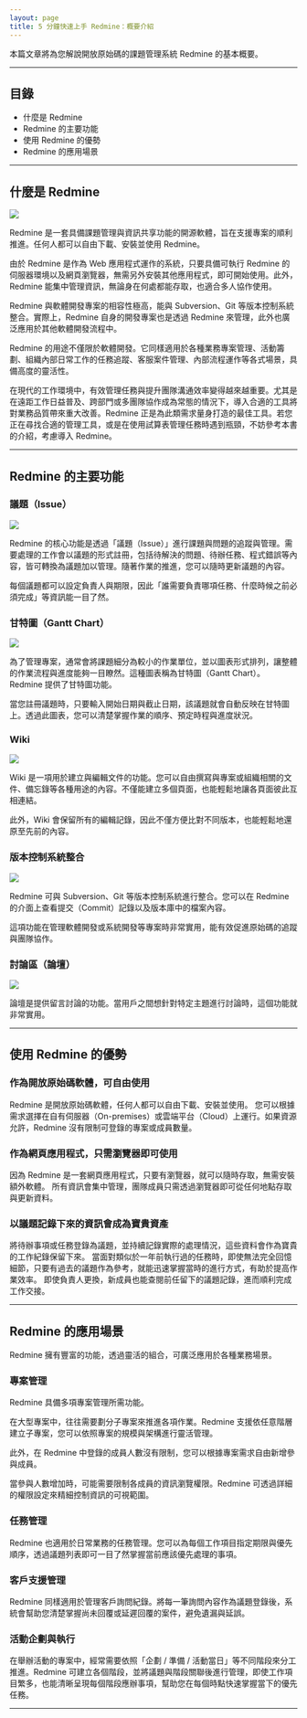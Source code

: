 ```yaml
---
layout: page
title: 5 分鐘快速上手 Redmine：概要介紹
---
```


本篇文章將為您解說開放原始碼的課題管理系統 Redmine 的基本概要。

---

## 目錄

- 什麼是 Redmine
- Redmine 的主要功能
- 使用 Redmine 的優勢
- Redmine 的應用場景

---

## 什麼是 Redmine

![](images/overview-1@2x.png)

Redmine 是一套具備課題管理與資訊共享功能的開源軟體，旨在支援專案的順利推進。任何人都可以自由下載、安裝並使用 Redmine。

由於 Redmine 是作為 Web 應用程式運作的系統，只要具備可執行 Redmine 的伺服器環境以及網頁瀏覽器，無需另外安裝其他應用程式，即可開始使用。此外，Redmine 能集中管理資訊，無論身在何處都能存取，也適合多人協作使用。

Redmine 與軟體開發專案的相容性極高，能與 Subversion、Git 等版本控制系統整合。實際上，Redmine 自身的開發專案也是透過 Redmine 來管理，此外也廣泛應用於其他軟體開發流程中。

Redmine 的用途不僅限於軟體開發。它同樣適用於各種業務專案管理、活動籌劃、組織內部日常工作的任務追蹤、客服案件管理、內部流程運作等各式場景，具備高度的靈活性。

在現代的工作環境中，有效管理任務與提升團隊溝通效率變得越來越重要。尤其是在遠距工作日益普及、跨部門或多團隊協作成為常態的情況下，導入合適的工具將對業務品質帶來重大改善。Redmine 正是為此類需求量身打造的最佳工具。若您正在尋找合適的管理工具，或是在使用試算表管理任務時遇到瓶頸，不妨參考本書的介紹，考慮導入 Redmine。

---

## Redmine 的主要功能

### 議題（Issue）

![](images/overview-2@2x.png)

Redmine 的核心功能是透過「議題（Issue）」進行課題與問題的追蹤與管理。需要處理的工作會以議題的形式註冊，包括待解決的問題、待辦任務、程式錯誤等內容，皆可轉換為議題加以管理。隨著作業的推進，您可以隨時更新議題的內容。

每個議題都可以設定負責人與期限，因此「誰需要負責哪項任務、什麼時候之前必須完成」等資訊能一目了然。

### 甘特圖（Gantt Chart）

![](images/overview-3@2x.png)

為了管理專案，通常會將課題細分為較小的作業單位，並以圖表形式排列，讓整體的作業流程與進度能夠一目瞭然。這種圖表稱為甘特圖（Gantt Chart）。Redmine 提供了甘特圖功能。

當您註冊議題時，只要輸入開始日期與截止日期，該議題就會自動反映在甘特圖上。透過此圖表，您可以清楚掌握作業的順序、預定時程與進度狀況。

### Wiki

![](images/overview-4@2x.png)

Wiki 是一項用於建立與編輯文件的功能。您可以自由撰寫與專案或組織相關的文件、備忘錄等各種用途的內容。不僅能建立多個頁面，也能輕鬆地讓各頁面彼此互相連結。

此外，Wiki 會保留所有的編輯記錄，因此不僅方便比對不同版本，也能輕鬆地還原至先前的內容。

### 版本控制系統整合

![](images/overview-5@2x.png)

Redmine 可與 Subversion、Git 等版本控制系統進行整合。您可以在 Redmine 的介面上查看提交（Commit）記錄以及版本庫中的檔案內容。

這項功能在管理軟體開發或系統開發等專案時非常實用，能有效促進原始碼的追蹤與團隊協作。

### 討論區（論壇）

![](images/overview-6@2x.png)

論壇是提供留言討論的功能。當用戶之間想針對特定主題進行討論時，這個功能就非常實用。

---

## 使用 Redmine 的優勢

### 作為開放原始碼軟體，可自由使用

Redmine 是開放原始碼軟體，任何人都可以自由下載、安裝並使用。
您可以根據需求選擇在自有伺服器（On-premises）或雲端平台（Cloud）上運行。如果資源允許，Redmine 沒有限制可登錄的專案或成員數量。

### 作為網頁應用程式，只需瀏覽器即可使用

因為 Redmine 是一套網頁應用程式，只要有瀏覽器，就可以隨時存取，無需安裝額外軟體。
所有資訊會集中管理，團隊成員只需透過瀏覽器即可從任何地點存取與更新資料。

### 以議題記錄下來的資訊會成為寶貴資產

將待辦事項或任務登錄為議題，並持續記錄實際的處理情況，這些資料會作為寶貴的工作紀錄保留下來。
當面對類似於一年前執行過的任務時，即使無法完全回憶細節，只要有過去的議題作為參考，就能迅速掌握當時的進行方式，有助於提高作業效率。
即使負責人更換，新成員也能查閱前任留下的議題記錄，進而順利完成工作交接。

---

## Redmine 的應用場景

Redmine 擁有豐富的功能，透過靈活的組合，可廣泛應用於各種業務場景。

### 專案管理

Redmine 具備多項專案管理所需功能。

在大型專案中，往往需要劃分子專案來推進各項作業。Redmine 支援依任意階層建立子專案，您可以依照專案的規模與架構進行靈活管理。

此外，在 Redmine 中登錄的成員人數沒有限制，您可以根據專案需求自由新增參與成員。

當參與人數增加時，可能需要限制各成員的資訊瀏覽權限。Redmine 可透過詳細的權限設定來精細控制資訊的可視範圍。

### 任務管理

Redmine 也適用於日常業務的任務管理。您可以為每個工作項目指定期限與優先順序，透過議題列表即可一目了然掌握當前應該優先處理的事項。

### 客戶支援管理

Redmine 同樣適用於管理客戶詢問紀錄。將每一筆詢問內容作為議題登錄後，系統會幫助您清楚掌握尚未回覆或延遲回覆的案件，避免遺漏與延誤。

### 活動企劃與執行

在舉辦活動的專案中，經常需要依照「企劃 / 準備 / 活動當日」等不同階段來分工推進。Redmine 可建立各個階段，並將議題與階段關聯後進行管理，即使工作項目繁多，也能清晰呈現每個階段應辦事項，幫助您在每個時點快速掌握當下的優先任務。

---


